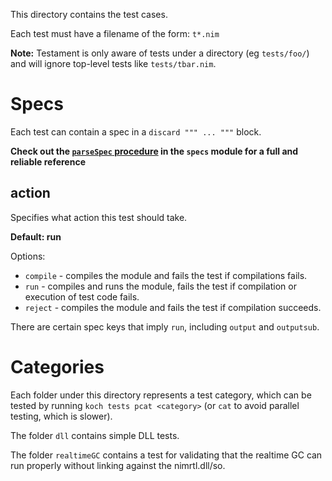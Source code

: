 This directory contains the test cases.

Each test must have a filename of the form: ``t*.nim``

**Note:** Testament is only aware of tests under a directory (eg `tests/foo/`) and will ignore
top-level tests like `tests/tbar.nim`.

# Specs

Each test can contain a spec in a ``discard """ ... """`` block.

**Check out the [``parseSpec`` procedure](https://github.com/nim-lang/Nim/blob/devel/testament/specs.nim#L158) in the ``specs`` module for a full and reliable reference**

## action

Specifies what action this test should take.

**Default: run**

Options:

* ``compile`` - compiles the module and fails the test if compilations fails.
* ``run`` - compiles and runs the module, fails the test if compilation or
            execution of test code fails.
* ``reject`` - compiles the module and fails the test if compilation succeeds.

There are certain spec keys that imply ``run``, including ``output`` and
``outputsub``.

# Categories

Each folder under this directory represents a test category, which can be
tested by running `koch tests pcat <category>` (or `cat` to avoid parallel
testing, which is slower).

The folder ``dll`` contains simple DLL tests.

The folder ``realtimeGC`` contains a test for validating that the realtime GC
can run properly without linking against the nimrtl.dll/so.
